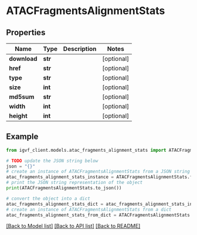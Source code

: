 # ATACFragmentsAlignmentStats



## Properties

Name | Type | Description | Notes
------------ | ------------- | ------------- | -------------
**download** | **str** |  | [optional] 
**href** | **str** |  | [optional] 
**type** | **str** |  | [optional] 
**size** | **int** |  | [optional] 
**md5sum** | **str** |  | [optional] 
**width** | **int** |  | [optional] 
**height** | **int** |  | [optional] 

## Example

```python
from igvf_client.models.atac_fragments_alignment_stats import ATACFragmentsAlignmentStats

# TODO update the JSON string below
json = "{}"
# create an instance of ATACFragmentsAlignmentStats from a JSON string
atac_fragments_alignment_stats_instance = ATACFragmentsAlignmentStats.from_json(json)
# print the JSON string representation of the object
print(ATACFragmentsAlignmentStats.to_json())

# convert the object into a dict
atac_fragments_alignment_stats_dict = atac_fragments_alignment_stats_instance.to_dict()
# create an instance of ATACFragmentsAlignmentStats from a dict
atac_fragments_alignment_stats_from_dict = ATACFragmentsAlignmentStats.from_dict(atac_fragments_alignment_stats_dict)
```
[[Back to Model list]](../README.md#documentation-for-models) [[Back to API list]](../README.md#documentation-for-api-endpoints) [[Back to README]](../README.md)


